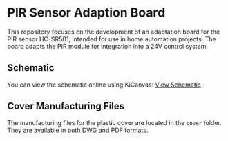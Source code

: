 # PIR Sensor Adaption Board

This repository focuses on the development of an adaptation board for the PIR sensor HC-SR501, intended for use in home automation projects. The board adapts the PIR module for integration into a 24V control system.

## Schematic

You can view the schematic online using KiCanvas: [View Schematic](https://kicanvas.org/?github=https%3A%2F%2Fgithub.com%2Fonhala%2Fpirhat%2Ftree%2Fmain%2Fschematic_pcb)

## Cover Manufacturing Files

The manufacturing files for the plastic cover are located in the `cover` folder. They are available in both DWG and PDF formats.
